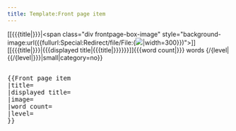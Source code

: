 ```yaml
---
title: Template:Front page item
---
```


<includeonly><div>
[[{{{title|}}}|<span class="div frontpage-box-image" style="background-image:url({{fullurl:Special:Redirect/file/File:{<Image src="}"/>|width=300}})"></span>]]
<span class="latest-articles-title">[[{{{title|}}}|{{{displayed title|{{{title|}}}}}}]]</span><span class="latest-articles-description">{{{word count|}}} words {/{level|{{/{level|}}}|small|category=no}}</span>
</div></includeonly>
<pre><nowiki>
{{Front page item
|title=
|displayed title=
|image=
|word count=
|level=
}}
</nowiki></pre>

